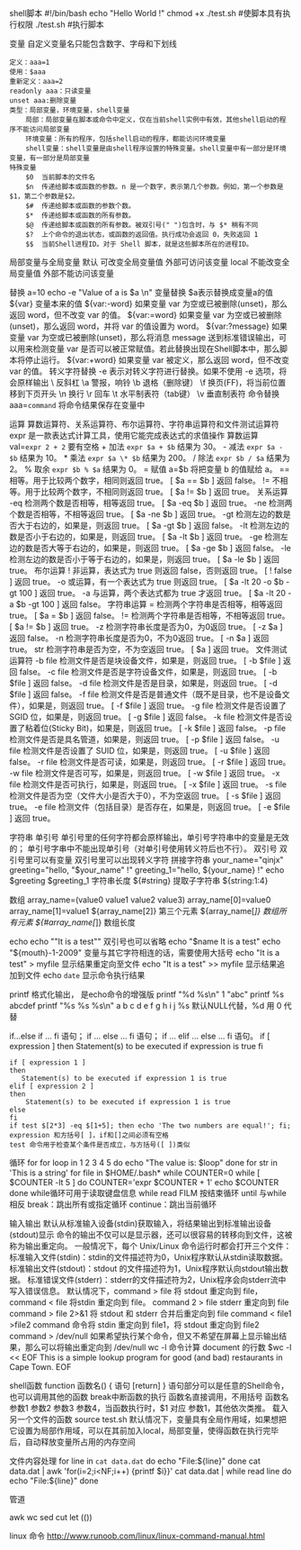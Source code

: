 shell脚本
	#!/bin/bash
	echo "Hello World !"
	chmod +x ./test.sh  #使脚本具有执行权限
	./test.sh  #执行脚本


变量
	自定义变量名只能包含数字、字母和下划线
	
	定义：aaa=1
	使用：$aaa
	重新定义：aaa=2
	readonly aaa：只读变量
	unset aaa:删除变量
	类型：局部变量，环境变量，shell变量
		局部：局部变量在脚本或命令中定义，仅在当前shell实例中有效，其他shell启动的程序不能访问局部变量
		环境变量：所有的程序，包括shell启动的程序，都能访问环境变量
		shell变量：shell变量是由shell程序设置的特殊变量。shell变量中有一部分是环境变量，有一部分是局部变量
	特殊变量
		$0	当前脚本的文件名
		$n	传递给脚本或函数的参数。n 是一个数字，表示第几个参数。例如，第一个参数是$1，第二个参数是$2。
		$#	传递给脚本或函数的参数个数。
		$*	传递给脚本或函数的所有参数。
		$@	传递给脚本或函数的所有参数。被双引号(" ")包含时，与 $* 稍有不同
		$?	上个命令的退出状态，或函数的返回值。执行成功会返回 0，失败返回 1
		$$	当前Shell进程ID。对于 Shell 脚本，就是这些脚本所在的进程ID。

局部变量与全局变量
	默认
		可改变全局变量值
		外部可访问该变量
	local
		不能改变全局变量值
		外部不能访问该变量

替换
	a=10
	echo -e "Value of a is $a \n"
	变量替换
		$a表示替换成变量a的值 
		${var}	变量本来的值
		${var:-word}	如果变量 var 为空或已被删除(unset)，那么返回 word，但不改变 var 的值。
		${var:=word}	如果变量 var 为空或已被删除(unset)，那么返回 word，并将 var 的值设置为 word。
		${var:?message}	如果变量 var 为空或已被删除(unset)，那么将消息 message 送到标准错误输出，可以用来检测变量 var 是否可以被正常赋值。若此替换出现在Shell脚本中，那么脚本将停止运行。
		${var:+word}	如果变量 var 被定义，那么返回 word，但不改变 var 的值。
	转义字符替换
		-e 表示对转义字符进行替换。如果不使用 -e 选项，将会原样输出
		\\	反斜杠
		\a	警报，响铃
		\b	退格（删除键）
		\f	换页(FF)，将当前位置移到下页开头
		\n	换行
		\r	回车
		\t	水平制表符（tab键） 
		\v	垂直制表符
	命令替换
		aaa=`command`
		将命令结果保存在变量中



运算
	算数运算符、关系运算符、布尔运算符、字符串运算符和文件测试运算符
	expr 是一款表达式计算工具，使用它能完成表达式的求值操作
	算数运算
		val=`expr 2 + 2` 要有空格
		+	加法	`expr $a + $b` 结果为 30。
		-	减法	`expr $a - $b` 结果为 10。
		*	乘法	`expr $a \* $b` 结果为  200。
		/	除法	`expr $b / $a` 结果为 2。
		%	取余	`expr $b % $a` 结果为 0。
		=	赋值	a=$b 将把变量 b 的值赋给 a。
		==	相等。用于比较两个数字，相同则返回 true。	[ $a == $b ] 返回 false。
		!=	不相等。用于比较两个数字，不相同则返回 true。	[ $a != $b ] 返回 true。
	关系运算
		-eq	检测两个数是否相等，相等返回 true。	[ $a -eq $b ] 返回 true。
		-ne	检测两个数是否相等，不相等返回 true。	[ $a -ne $b ] 返回 true。
		-gt	检测左边的数是否大于右边的，如果是，则返回 true。	[ $a -gt $b ] 返回 false。
		-lt	检测左边的数是否小于右边的，如果是，则返回 true。	[ $a -lt $b ] 返回 true。
		-ge	检测左边的数是否大等于右边的，如果是，则返回 true。	[ $a -ge $b ] 返回 false。
		-le	检测左边的数是否小于等于右边的，如果是，则返回 true。	[ $a -le $b ] 返回 true。
	布尔运算
		!	非运算，表达式为 true 则返回 false，否则返回 true。	[ ! false ] 返回 true。
		-o	或运算，有一个表达式为 true 则返回 true。	[ $a -lt 20 -o $b -gt 100 ] 返回 true。
		-a	与运算，两个表达式都为 true 才返回 true。	[ $a -lt 20 -a $b -gt 100 ] 返回 false。
	字符串运算
		=	检测两个字符串是否相等，相等返回 true。	[ $a = $b ] 返回 false。
		!=	检测两个字符串是否相等，不相等返回 true。	[ $a != $b ] 返回 true。
		-z	检测字符串长度是否为0，为0返回 true。	[ -z $a ] 返回 false。
		-n	检测字符串长度是否为0，不为0返回 true。	[ -n $a ] 返回 true。
		str	检测字符串是否为空，不为空返回 true。	[ $a ] 返回 true。
	文件测试运算符
		-b file	检测文件是否是块设备文件，如果是，则返回 true。	[ -b $file ] 返回 false。
		-c file	检测文件是否是字符设备文件，如果是，则返回 true。	[ -b $file ] 返回 false。
		-d file	检测文件是否是目录，如果是，则返回 true。	[ -d $file ] 返回 false。
		-f file	检测文件是否是普通文件（既不是目录，也不是设备文件），如果是，则返回 true。	[ -f $file ] 返回 true。
		-g file	检测文件是否设置了 SGID 位，如果是，则返回 true。	[ -g $file ] 返回 false。
		-k file	检测文件是否设置了粘着位(Sticky Bit)，如果是，则返回 true。	[ -k $file ] 返回 false。
		-p file	检测文件是否是具名管道，如果是，则返回 true。	[ -p $file ] 返回 false。
		-u file	检测文件是否设置了 SUID 位，如果是，则返回 true。	[ -u $file ] 返回 false。
		-r file	检测文件是否可读，如果是，则返回 true。	[ -r $file ] 返回 true。
		-w file	检测文件是否可写，如果是，则返回 true。	[ -w $file ] 返回 true。
		-x file	检测文件是否可执行，如果是，则返回 true。	[ -x $file ] 返回 true。
		-s file	检测文件是否为空（文件大小是否大于0），不为空返回 true。	[ -s $file ] 返回 true。
		-e file	检测文件（包括目录）是否存在，如果是，则返回 true。	[ -e $file ] 返回 true。


字符串
	单引号	
		单引号里的任何字符都会原样输出，单引号字符串中的变量是无效的；
		单引号字串中不能出现单引号（对单引号使用转义符后也不行）。
	双引号
		双引号里可以有变量
		双引号里可以出现转义字符
	拼接字符串
		your_name="qinjx"
		greeting="hello, "$your_name" !"
		greeting_1="hello, ${your_name} !"
		echo $greeting $greeting_1
	字符串长度
		${#string}
	提取子字符串
		${string:1:4}

数组
	array_name=(value0 value1 value2 value3)
	array_name[0]=value0 array_name[1]=value1
	${array_name[2]} 第三个元素
	${array_name[*]} 数组所有元素
	${#array_name[*]} 数组长度

echo
	echo "\"It is a test\"" 双引号也可以省略
	echo "$name It is a test"
	echo "${mouth}-1-2009" 变量与其它字符相连的话，需要使用大括号
	echo "It is a test" > myfile 显示结果重定向至文件
	echo "It is a test" >> myfile 显示结果追加到文件
	echo `date` 显示命令执行结果


printf
	格式化输出， 是echo命令的增强版
	printf "%d %s\n" 1 "abc" 
	printf %s abcdef
	printf "%s %s %s\n" a b c d e f g h i j
	%s 默认NULL代替，%d 用 0 代替


if...else
	if ... fi 语句；
	if ... else ... fi 语句；
	if ... elif ... else ... fi 语句。
	if [ expression ]
	then
	   Statement(s) to be executed if expression is true
	fi

	if [ expression 1 ]
	then
	   Statement(s) to be executed if expression 1 is true
	elif [ expression 2 ]
	then
		Statement(s) to be executed if expression 1 is true
	else
	fi
	if test $[2*3] -eq $[1+5]; then echo 'The two numbers are equal!'; fi;
	expression 和方括号[ ]，if和[]之间必须有空格
	test 命令用于检查某个条件是否成立，与方括号([ ])类似


循环
	for
		for loop in 1 2 3 4 5
		do
		    echo "The value is: $loop"
		done
		for str in 'This is a string'
		for file in $HOME/.bash*
	while
		COUNTER=0
		while [ $COUNTER -lt 5 ]
		do
		    COUNTER='expr $COUNTER + 1'
		    echo $COUNTER
		done
		while循环可用于读取键盘信息 while read FILM 按<Ctrl-D>结束循环
	until
		与while相反
	break：跳出所有或指定循环 
	continue：跳出当前循环

输入输出
	默认从标准输入设备(stdin)获取输入，将结果输出到标准输出设备(stdout)显示
	命令的输出不仅可以是显示器，还可以很容易的转移向到文件，这被称为输出重定向。
	一般情况下，每个 Unix/Linux 命令运行时都会打开三个文件：
		标准输入文件(stdin)：stdin的文件描述符为0，Unix程序默认从stdin读取数据。
		标准输出文件(stdout)：stdout 的文件描述符为1，Unix程序默认向stdout输出数据。
		标准错误文件(stderr)：stderr的文件描述符为2，Unix程序会向stderr流中写入错误信息。
		默认情况下，command > file 将 stdout 重定向到 file，command < file 将stdin 重定向到 file。
	command 2 > file   stderr 重定向到 file
	command > file 2>&1  将 stdout 和 stderr 合并后重定向到 file
	command < file1 >file2    command 命令将 stdin 重定向到 file1，将 stdout 重定向到 file2
	command > /dev/null 如果希望执行某个命令，但又不希望在屏幕上显示输出结果，那么可以将输出重定向到 /dev/null
	wc -l 命令计算 document 的行数
		$wc -l << EOF
		    This is a simple lookup program
		    for good (and bad) restaurants
		    in Cape Town.
		EOF


shell函数
	function 函数名() {
	    语句
	    [return]
	}
	语句部分可以是任意的Shell命令，也可以调用其他的函数
	break中断函数的执行
	函数名直接调用，不用括号
	函数名 参数1 参数2 参数3 参数4，当函数执行时，$1 对应 参数1，其他依次类推。
	载入另一个文件的函数 source test.sh
	默认情况下，变量具有全局作用域，如果想把它设置为局部作用域，可以在其前加入local，局部变量，使得函数在执行完毕后，自动释放变量所占用的内存空间




文件内容处理
	for line in `cat data.dat`
	do 
	    echo "File:${line}"
	done
	cat data.dat | awk 'for(i=2;i<NF;i++) {printf $i}}'
	cat data.dat | while read line
	do
	    echo "File:${line}"
	done


管道
	

awk
wc
sed
cut
let
(())


linux 命令
http://www.runoob.com/linux/linux-command-manual.html